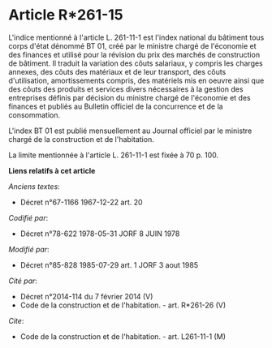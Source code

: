 # Article R*261-15

L'indice mentionné à l'article L. 261-11-1 est l'index national du bâtiment tous corps d'état dénommé BT 01, créé par le
ministre chargé de l'économie et des finances et utilisé pour la révision du prix des marchés de construction de bâtiment. Il
traduit la variation des côuts salariaux, y compris les charges annexes, des côuts des matériaux et de leur transport, des
côuts d'utilisation, amortissements compris, des matériels mis en oeuvre ainsi que des côuts des produits et services divers
nécessaires à la gestion des entreprises définis par décision du ministre chargé de l'économie et des finances et publiés au
Bulletin officiel de la concurrence et de la consommation.

L'index BT 01 est publié mensuellement au Journal officiel par le ministre chargé de la construction et de l'habitation.

La limite mentionnée à l'article L. 261-11-1 est fixée à 70 p. 100.

**Liens relatifs à cet article**

_Anciens textes_:

  - Décret n°67-1166 1967-12-22 art. 20

_Codifié par_:

  - Décret n°78-622 1978-05-31 JORF 8 JUIN 1978

_Modifié par_:

  - Décret n°85-828 1985-07-29 art. 1 JORF 3 aout 1985

_Cité par_:

  - Décret n°2014-114 du 7 février 2014 (V)
  - Code de la construction et de l'habitation. - art. R*261-26 (V)

_Cite_:

  - Code de la construction et de l'habitation. - art. L261-11-1 (M)
